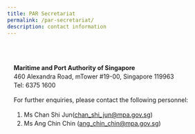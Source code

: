 ```yaml
---
title: PAR Secretariat
permalink: /par-secretariat/
description: contact information
---
```

<style type="text/css">
	body {font-size:14px;line-height:1.42857143;}
	h1, h2, h3, h4, h5, h6 {line-height:1.1;}
	a[href$=".pdf"] {margin-left:0;}
	a[href$=".pdf"]:before {display:none;}
	.content ol {font-size:inherit;}
	.content p {margin:0 0 15px;font-size:inherit;line-height:inherit;}
	.content li, .content ol li {margin:0;font-size:inherit;line-height:inherit;}
	.mobile {display:block!important;}
	.desktop {display:none!important;}
	.navbar-end, .is-search-bar {display:none;}
	#main-content .bp-section {padding:0;}
	#main-content .bp-section-pagetitle {display:none;}
	#main-content .bp-container {width:100%;max-width:100%;min-height:250px;padding:0!important;}
	#main-content .bp-container .row {margin:0;}
	#main-content .bp-container .col {padding:0;}
	#main-content .col.is-8 {width:100%;margin:0;}
	#main-content .col.is-1 {display:none;}
	@media(min-width:1280px) {
		.mobile {display:none!important;}
		.desktop {display:block!important;}
	}
	
	.par-main {padding:35px 15px;margin:0 auto;}
	.par-main .par-list-none {list-style:none;margin:0;}
	@media(min-width:992px) {
		.par-main {max-width:970px;}
	}
	@media(min-width:1024px) {
		.par-main {padding:35px 0;}
	}
	@media(min-width:1440px) {
		.par-main {max-width:1280px;}
	}
</style>
<div class="par-main">
	<p><strong>Maritime and Port Authority of Singapore</strong><br>  
	460 Alexandra Road, mTower #19-00, Singapore 119963<br>  
	Tel: 6375 1600</p>
	<p>For further enquiries, please contact the following personnel:</p>
	<ol>
		<li>Ms Chan Shi Jun(<a href="mailto:chan_shi_jun@mpa.gov.sg">chan_shi_jun@mpa.gov.sg</a>)</li>
		<li>Ms Ang Chin Chin (<a href="mailto:ang_chin_chin@mpa.gov.sg">ang_chin_chin@mpa.gov.sg</a>)</li>
	</ol>
</div>